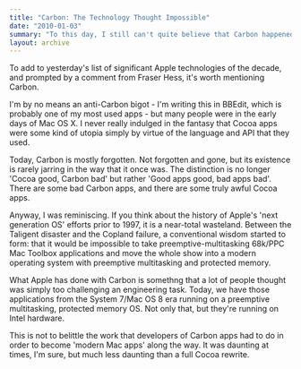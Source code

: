```yaml
---
title: "Carbon: The Technology Thought Impossible"
date: "2010-01-03"
summary: "To this day, I still can't quite believe that Carbon happened."
layout: archive
---
```


To add to yesterday's list of significant Apple technologies of the decade, and prompted by a comment from Fraser Hess, it's worth mentioning Carbon.

I'm by no means an anti-Carbon bigot - I'm writing this in BBEdit, which is probably one of my most used apps - but many people were in the early days of Mac OS X. I never really indulged in the fantasy that Cocoa apps were some kind of utopia simply by virtue of the language and API that they used.

Today, Carbon is mostly forgotten. Not forgotten and gone, but its existence is rarely jarring in the way that it once was. The distinction is no longer 'Cocoa good, Carbon bad' but rather 'Good apps good, bad apps bad'. There are some bad Carbon apps, and there are some truly awful Cocoa apps.

Anyway, I was reminiscing. If you think about the history of Apple's 'next generation OS' efforts prior to 1997, it is a near-total wasteland. Between the Taligent disaster and the Copland failure, a conventional wisdom started to form: that it would be impossible to take preemptive-multitasking 68k/PPC Mac Toolbox applications and move the whole show into a modern operating system with preemptive multitasking and protected memory.

What Apple has done with Carbon is somethng that a lot of people thought was simply too challenging an engineering task. Today, we have those applications from the System 7/Mac OS 8 era running on a preemptive multitasking, protected memory OS. Not only that, but they're running on Intel hardware.

This is not to belittle the work that developers of Carbon apps had to do in order to become 'modern Mac apps' along the way. It was daunting at times, I'm sure, but much less daunting than a full Cocoa rewrite.
